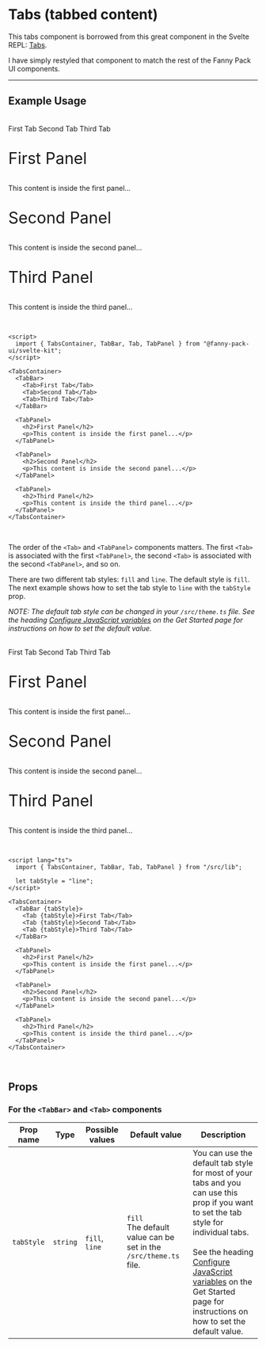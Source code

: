 <script lang="ts">
  import { TabsContainer, TabBar, Tab, TabPanel } from "/src/lib";
  
  let tabStyle = "line";
</script>


# Tabs (tabbed content)

This tabs component is borrowed from this great component in the Svelte REPL: [Tabs](https://svelte.dev/repl/8e68120858e5322272dc9136c4bb79cc?version=3.7.0).

I have simply restyled that component to match the rest of the Fanny Pack UI components.

---

## Example Usage
<br>

<TabsContainer>
  <TabBar>
    <Tab>First Tab</Tab>
    <Tab>Second Tab</Tab>
    <Tab>Third Tab</Tab>
  </TabBar>

  <TabPanel>
    <p class="h2">First Panel</p>
    <p>This content is inside the first panel...</p>
  </TabPanel>

  <TabPanel>
    <p class="h2">Second Panel</p>
    <p>This content is inside the second panel...</p>
  </TabPanel>

  <TabPanel>
    <p class="h2">Third Panel</p>
    <p>This content is inside the third panel...</p>
  </TabPanel>
</TabsContainer>

<br>

```svelte
<script>
  import { TabsContainer, TabBar, Tab, TabPanel } from "@fanny-pack-ui/svelte-kit";  
</script>

<TabsContainer>
  <TabBar>
    <Tab>First Tab</Tab>
    <Tab>Second Tab</Tab>
    <Tab>Third Tab</Tab>
  </TabBar>

  <TabPanel>
    <h2>First Panel</h2>
    <p>This content is inside the first panel...</p>
  </TabPanel>

  <TabPanel>
    <h2>Second Panel</h2>
    <p>This content is inside the second panel...</p>
  </TabPanel>

  <TabPanel>
    <h2>Third Panel</h2>
    <p>This content is inside the third panel...</p>
  </TabPanel>
</TabsContainer>
```

<br>

The order of the `<Tab>` and `<TabPanel>` components matters. The first `<Tab>` is associated with the first `<TabPanel>`, the second `<Tab>` is associated with the second `<TabPanel>`, and so on.

There are two different tab styles: `fill` and `line`. The default style is `fill`. The next example shows how to set the tab style to `line` with the `tabStyle` prop.

*NOTE: The default tab style can be changed in your `/src/theme.ts` file. See the heading [Configure JavaScript variables](/get-started#configure-js-vars) on the Get Started page for instructions on how to set the default value.*

<br>

<TabsContainer>
  <TabBar {tabStyle}>
    <Tab {tabStyle}>First Tab</Tab>
    <Tab {tabStyle}>Second Tab</Tab>
    <Tab {tabStyle}>Third Tab</Tab>
  </TabBar>

  <TabPanel>
    <p class="h2">First Panel</p>
    <p>This content is inside the first panel...</p>
  </TabPanel>

  <TabPanel>
    <p class="h2">Second Panel</p>
    <p>This content is inside the second panel...</p>
  </TabPanel>

  <TabPanel>
    <p class="h2">Third Panel</p>
    <p>This content is inside the third panel...</p>
  </TabPanel>
</TabsContainer>

<br>

```svelte
<script lang="ts">
  import { TabsContainer, TabBar, Tab, TabPanel } from "/src/lib";
  
  let tabStyle = "line";
</script>

<TabsContainer>
  <TabBar {tabStyle}>
    <Tab {tabStyle}>First Tab</Tab>
    <Tab {tabStyle}>Second Tab</Tab>
    <Tab {tabStyle}>Third Tab</Tab>
  </TabBar>

  <TabPanel>
    <h2>First Panel</h2>
    <p>This content is inside the first panel...</p>
  </TabPanel>

  <TabPanel>
    <h2>Second Panel</h2>
    <p>This content is inside the second panel...</p>
  </TabPanel>

  <TabPanel>
    <h2>Third Panel</h2>
    <p>This content is inside the third panel...</p>
  </TabPanel>
</TabsContainer>
```

<br>

## Props

### For the `<TabBar>` and `<Tab>` components
| Prop name | Type | Possible values | Default value | Description |
| --------- | ---- | --------------- | ------------- | ----------- |
| `tabStyle` | `string` | `fill`, `line` | `fill`<br>The default value can be set in the `/src/theme.ts` file. | You can use the default tab style for most of your tabs and you can use this prop if you want to set the tab style for individual tabs.<br><br>See the heading [Configure JavaScript variables](/get-started#configure-js-vars) on the Get Started page for instructions on how to set the default value. |


<style>
  .h2 {
    font-size: 2rem;
  }
</style>
